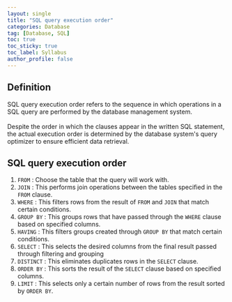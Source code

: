```yaml
---
layout: single
title: "SQL query execution order"
categories: Database
tag: [Database, SQL]
toc: true
toc_sticky: true
toc_label: Syllabus
author_profile: false
---
```


## Definition

SQL query execution order refers to the sequence in which operations in a SQL query are performed by the database management system.<br><br>
Despite the order in which the clauses appear in the written SQL statement, the actual execution order is determined by the database system's query optimizer to ensure efficient data retrieval.

## SQL query execution order

1. `FROM` : Choose the table that the query will work with.
2. `JOIN` : This performs join operations between the tables specified in the `FROM` clause.
3. `WHERE` : This filters rows from the result of `FROM` and `JOIN` that match certain conditions.
4. `GROUP BY` : This groups rows that have passed through the `WHERE` clause based on specified columns.
5. `HAVING` : This filters groups created through `GROUP BY` that match certain conditions.
6. `SELECT` : This selects the desired columns from the final result passed through filtering and grouping
7. `DISTINCT` : This eliminates duplicates rows in the `SELECT` clause.
8. `ORDER BY` : This sorts the result of the `SELECT` clause based on specified columns.
9. `LIMIT` : This selects only a certain number of rows from the result sorted by `ORDER BY`.

